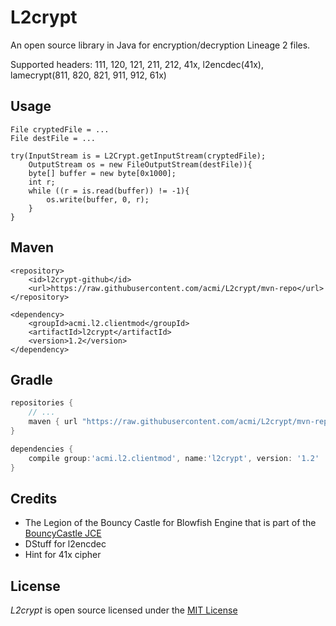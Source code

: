 L2crypt
=======
An open source library in Java for encryption/decryption Lineage 2 files.

Supported headers: 111, 120, 121, 211, 212, 41x, l2encdec(41x), lamecrypt(811, 820, 821, 911, 912, 61x)

Usage
-------
```
File cryptedFile = ...
File destFile = ...

try(InputStream is = L2Crypt.getInputStream(cryptedFile);
	OutputStream os = new FileOutputStream(destFile)){
	byte[] buffer = new byte[0x1000];
	int r;
	while ((r = is.read(buffer)) != -1){
		os.write(buffer, 0, r);
	}
}
```

Maven
-----
```maven
<repository>
    <id>l2crypt-github</id>
    <url>https://raw.githubusercontent.com/acmi/L2crypt/mvn-repo</url>
</repository>

<dependency>
    <groupId>acmi.l2.clientmod</groupId>
    <artifactId>l2crypt</artifactId>
    <version>1.2</version>
</dependency>
```

Gradle
------
```gradle
repositories {
    // ...
    maven { url "https://raw.githubusercontent.com/acmi/L2crypt/mvn-repo" }
}

dependencies {
    compile group:'acmi.l2.clientmod', name:'l2crypt', version: '1.2'
}
```

Credits
-------
* The Legion of the Bouncy Castle for Blowfish Engine that is part of the [BouncyCastle JCE]
* DStuff for l2encdec
* Hint for 41x cipher

License
-------
*L2crypt* is open source licensed under the [MIT License](LICENSE)

[BouncyCastle JCE]: https://github.com/bcgit/bc-java